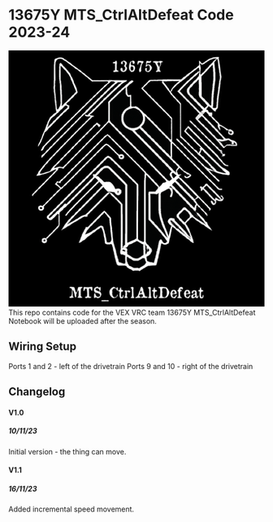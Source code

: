# 13675Y MTS_CtrlAltDefeat Code 2023-24
![logo](logo.png "MTS_CtrlAltDefeat")
This repo contains code for the VEX VRC team 13675Y MTS_CtrlAltDefeat
Notebook will be uploaded after the season.

## Wiring Setup
Ports 1 and 2 - left of the drivetrain
Ports 9 and 10 - right of the drivetrain

## Changelog
#### V1.0
##### 10/11/23
Initial version - the thing can move.

#### V1.1
##### 16/11/23
Added incremental speed movement.
